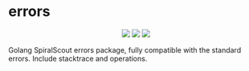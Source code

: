# errors

<p align="center">
	<a href="https://github.com/roadrunner-server/errors/actions"><img src="https://github.com/roadrunner-server/errors/workflows/CI/badge.svg" alt=""></a>
	<a href="https://codecov.io/gh/roadrunner-server/errors"><img src="https://codecov.io/gh/roadrunner-server/errors/branch/master/graph/badge.svg?token=itNaiZ6ALN"/></a>
	<a href="https://discord.gg/TFeEmCs"><img src="https://img.shields.io/badge/discord-chat-magenta.svg"></a>
	<a href="https://lgtm.com/projects/g/roadrunner-server/errors/alerts/"><img src="https://img.shields.io/lgtm/alerts/g/roadrunner-server/errors.svg?logo=lgtm&logoWidth=18"></a>
</p>

Golang SpiralScout errors package, fully compatible with the standard errors. Include stacktrace and operations.
